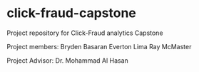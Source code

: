 click-fraud-capstone
====================

Project repository for Click-Fraud analytics Capstone


Project members:
Bryden Basaran
Everton Lima
Ray McMaster

Project Advisor:
Dr. Mohammad Al Hasan
